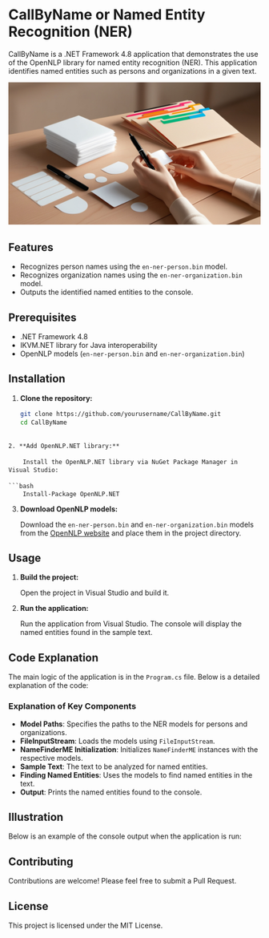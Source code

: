 # CallByName or Named Entity Recognition (NER)

CallByName is a .NET Framework 4.8 application that demonstrates the use of the OpenNLP library for named entity recognition (NER). This application identifies named entities such as persons and organizations in a given text.

![Labelling](Labelling.jpg)

## Features

- Recognizes person names using the `en-ner-person.bin` model.
- Recognizes organization names using the `en-ner-organization.bin` model.
- Outputs the identified named entities to the console.

## Prerequisites

- .NET Framework 4.8
- IKVM.NET library for Java interoperability
- OpenNLP models (`en-ner-person.bin` and `en-ner-organization.bin`)

## Installation

1. **Clone the repository:**

   ```bash
   git clone https://github.com/yourusername/CallByName.git
   cd CallByName
```

2. **Add OpenNLP.NET library:**

    Install the OpenNLP.NET library via NuGet Package Manager in Visual Studio:

```bash
    Install-Package OpenNLP.NET
```

3. **Download OpenNLP models:**

    Download the `en-ner-person.bin` and `en-ner-organization.bin` models from the [OpenNLP website](https://opennlp.apache.org/models.html) and place them in the project directory.

## Usage

1. **Build the project:**

    Open the project in Visual Studio and build it.

2. **Run the application:**

    Run the application from Visual Studio. The console will display the named entities found in the sample text.

## Code Explanation

The main logic of the application is in the `Program.cs` file. Below is a detailed explanation of the code:

### Explanation of Key Components

- **Model Paths**: Specifies the paths to the NER models for persons and organizations.
- **FileInputStream**: Loads the models using `FileInputStream`.
- **NameFinderME Initialization**: Initializes `NameFinderME` instances with the respective models.
- **Sample Text**: The text to be analyzed for named entities.
- **Finding Named Entities**: Uses the models to find named entities in the text.
- **Output**: Prints the named entities found to the console.

## Illustration

Below is an example of the console output when the application is run:

## Contributing

Contributions are welcome! Please feel free to submit a Pull Request.

## License

This project is licensed under the MIT License.
